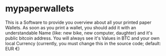 mypaperwallets
==============
This is a Software to provide you overview about all your printed paper Wallets. As soon as you print a wallet, you should add it with an understandable Name (like: new bike, new computer, daughter) and it's public bitcoin address. You will always see it's Values in BTC and your own local Currency (currently, you must change this in the source code; default: EUR €)
